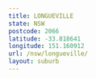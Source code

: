 ```yaml
---
title: LONGUEVILLE
state: NSW
postcode: 2066
latitude: -33.818641
longitude: 151.160912
url: /nsw/longueville/
layout: suburb
---
```


